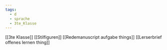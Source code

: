 ```yaml
---
tags:
  - d
  - sprache
  - 3te_Klasse
---
```

[[3te Klasse]]
[[Stilfiguren]]
[[Redemanuscript aufgabe things]]
[[Lerserbrief offenes lernen thing]]